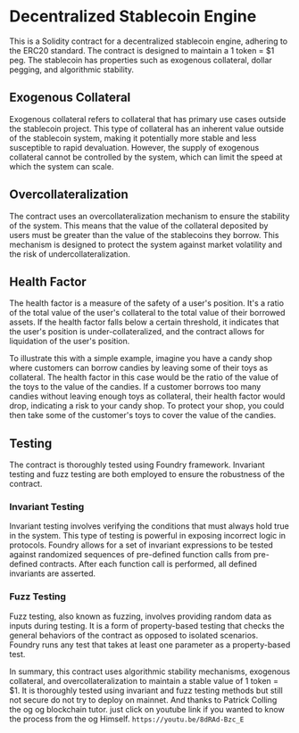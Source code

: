 # Decentralized Stablecoin Engine

This is a Solidity contract for a decentralized stablecoin engine, adhering to the ERC20 standard. The contract is designed to maintain a 1 token = $1 peg. The stablecoin has properties such as exogenous collateral, dollar pegging, and algorithmic stability. 

## Exogenous Collateral

Exogenous collateral refers to collateral that has primary use cases outside the stablecoin project. This type of collateral has an inherent value outside of the stablecoin system, making it potentially more stable and less susceptible to rapid devaluation. However, the supply of exogenous collateral cannot be controlled by the system, which can limit the speed at which the system can scale.

## Overcollateralization

The contract uses an overcollateralization mechanism to ensure the stability of the system. This means that the value of the collateral deposited by users must be greater than the value of the stablecoins they borrow. This mechanism is designed to protect the system against market volatility and the risk of undercollateralization.

## Health Factor

The health factor is a measure of the safety of a user's position. It's a ratio of the total value of the user's collateral to the total value of their borrowed assets. If the health factor falls below a certain threshold, it indicates that the user's position is under-collateralized, and the contract allows for liquidation of the user's position.

To illustrate this with a simple example, imagine you have a candy shop where customers can borrow candies by leaving some of their toys as collateral. The health factor in this case would be the ratio of the value of the toys to the value of the candies. If a customer borrows too many candies without leaving enough toys as collateral, their health factor would drop, indicating a risk to your candy shop. To protect your shop, you could then take some of the customer's toys to cover the value of the candies.

## Testing

The contract is thoroughly tested using Foundry framework. Invariant testing and fuzz testing are both employed to ensure the robustness of the contract.

### Invariant Testing

Invariant testing involves verifying the conditions that must always hold true in the system. This type of testing is powerful in exposing incorrect logic in protocols. Foundry allows for a set of invariant expressions to be tested against randomized sequences of pre-defined function calls from pre-defined contracts. After each function call is performed, all defined invariants are asserted.

### Fuzz Testing

Fuzz testing, also known as fuzzing, involves providing random data as inputs during testing. It is a form of property-based testing that checks the general behaviors of the contract as opposed to isolated scenarios. Foundry runs any test that takes at least one parameter as a property-based test.

In summary, this contract uses algorithmic stability mechanisms, exogenous collateral, and overcollateralization to maintain a stable value of 1 token = $1. It is thoroughly tested using invariant and fuzz testing methods but still not secure do not try to deploy on mainnet. And thanks to Patrick Colling the og og blockchain tutor. just click on youtube link if you wanted to know the process from the og Himself. ```https://youtu.be/8dRAd-Bzc_E```




